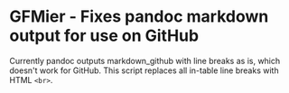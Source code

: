 # GFMier - Fixes pandoc markdown output for use on GitHub

Currently pandoc outputs markdown_github with line breaks as is, which doesn't work for GitHub. This script replaces all in-table line breaks with HTML `<br>`.
